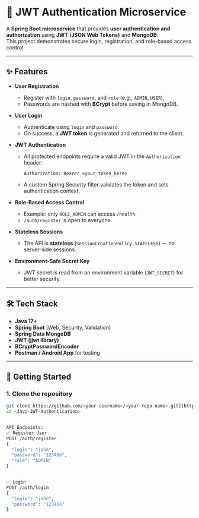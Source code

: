 # 🔑 JWT Authentication Microservice

A **Spring Boot microservice** that provides **user authentication and authorization** using **JWT (JSON Web Tokens)** and **MongoDB**.  
This project demonstrates secure login, registration, and role-based access control.

---

## ✨ Features
- **User Registration**
  - Register with `login`, `password`, and `role` (e.g., `ADMIN`, `USER`).
  - Passwords are hashed with **BCrypt** before saving in MongoDB.

- **User Login**
  - Authenticate using `login` and `password`.
  - On success, a **JWT token** is generated and returned to the client.

- **JWT Authentication**
  - All protected endpoints require a valid JWT in the `Authorization` header:
    ```
    Authorization: Bearer <your_token_here>
    ```
  - A custom Spring Security filter validates the token and sets authentication context.

- **Role-Based Access Control**
  - Example: only `ROLE_ADMIN` can access `/health`.
  - `/auth/register` is open to everyone.

- **Stateless Sessions**
  - The API is **stateless** (`SessionCreationPolicy.STATELESS`) — no server-side sessions.

- **Environment-Safe Secret Key**
  - JWT secret is read from an environment variable (`JWT_SECRET`) for better security.

---

## 🛠️ Tech Stack
- **Java 17+**
- **Spring Boot** (Web, Security, Validation)
- **Spring Data MongoDB**
- **JWT (jjwt library)**
- **BCryptPasswordEncoder**
- **Postman / Android App** for testing

---

## 🚀 Getting Started

### 1. Clone the repository
```bash
git clone https://github.com/<your-username>/<your-repo-name>.git](https://github.com/ulissesduo/Java-JWT-Authentication.git
cd <Java-JWT-Authentication>


API Endpoints:
✅ Register User
POST /auth/register
{
  "login": "john",
  "password": "123456",
  "role": "ADMIN"
}


✅ Login
POST /auth/login
{
  "login": "john",
  "password": "123456"
}

